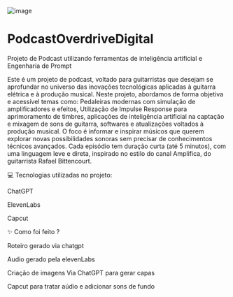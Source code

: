 ![image](https://github.com/user-attachments/assets/06e26a04-4023-4139-8403-b6712fc38424)

# PodcastOverdriveDigital
Projeto de Podcast utilizando ferramentas de inteligência artificial e Engenharia de Prompt

Este é um projeto de podcast, voltado para guitarristas que desejam se aprofundar no universo das inovações tecnológicas aplicadas à guitarra elétrica e à produção musical.
Neste projeto, abordamos de forma objetiva e acessível temas como: Pedaleiras modernas com simulação de amplificadores e efeitos, Utilização de Impulse Response para aprimoramento de timbres,
aplicações de inteligência artificial na captação e mixagem de sons de guitarra, softwares e atualizações voltados à produção musical.
O foco é informar e inspirar músicos que querem explorar novas possibilidades sonoras sem precisar de conhecimentos técnicos avançados.
Cada episódio tem duração curta (até 5 minutos), com uma linguagem leve e direta, inspirado no estilo do canal Amplifica, do guitarrista Rafael Bittencourt.

💻 Tecnologias utilizadas no projeto: 

ChatGPT

ElevenLabs

Capcut



✨ Como foi feito ? 

Roteiro gerado via chatgpt

Audio gerado pela elevenLabs

Criação de imagens Via ChatGPT para gerar capas

Capcut para tratar aúdio e adicionar sons de fundo
